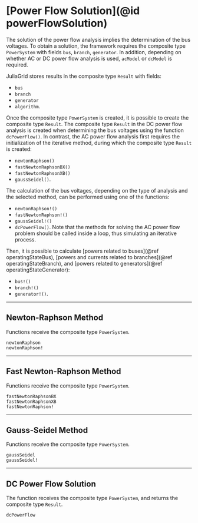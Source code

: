 # [Power Flow Solution](@id powerFlowSolution)

The solution of the power flow analysis implies the determination of the bus voltages. To obtain a solution, the framework requires the composite type `PowerSystem` with fields `bus`, `branch`, `generator`. In addition, depending on whether AC or DC power flow analysis is used, `acModel` or `dcModel` is required.

JuliaGrid stores results in the composite type `Result` with fields:
* `bus`
* `branch`
* `generator`
* `algorithm`.

Once the composite type `PowerSystem` is created, it is possible to create the composite type `Result`. The composite type `Result` in the DC power flow analysis is created when determining the bus voltages using the function `dcPowerFlow()`. In contrast, the AC power flow analysis first requires the initialization of the iterative method, during which the composite type `Result` is created:
* `newtonRaphson()`
* `fastNewtonRaphsonBX()`
* `fastNewtonRaphsonXB()`
* `gaussSeidel()`.

The calculation of the bus voltages, depending on the type of analysis and the selected method, can be performed using one of the functions:
* `newtonRaphson!()`
* `fastNewtonRaphson!()`
* `gaussSeidel!()`
* `dcPowerFlow()`.
Note that the methods for solving the AC power flow problem should be called inside a loop, thus simulating an iterative process.

Then, it is possible to calculate [powers related to buses](@ref operatingStateBus), [powers and currents related to branches](@ref operatingStateBranch), and [powers related to generators](@ref operatingStateGenerator):
* `bus!()`
* `branch!()`
* `generator!()`.

---

## Newton-Raphson Method
Functions receive the composite type `PowerSystem`.
```@docs
newtonRaphson
newtonRaphson!
```

---

## Fast Newton-Raphson Method
Functions receive the composite type `PowerSystem`.
```@docs
fastNewtonRaphsonBX
fastNewtonRaphsonXB
fastNewtonRaphson!
```

---

## Gauss-Seidel Method
Functions receive the composite type `PowerSystem`.
```@docs
gaussSeidel
gaussSeidel!
```

---

## DC Power Flow Solution
The function receives the composite type `PowerSystem`, and returns the composite type `Result`.
```@docs
dcPowerFlow
```